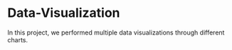 # Data-Visualization
In this project, we performed multiple data visualizations through different charts.
